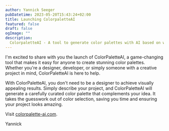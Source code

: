```yaml
---
author: Yannick Seeger
pubDatetime: 2023-05-20T15:43:24+02:00
title: Launching ColorpaletteAI
featured: false
draft: false
ogImage: ""
description:
  ColorpaletteAI - A tool to generate color palettes with AI based on website descriptions
---
```



I'm excited to share with you the launch of ColorPaletteAI, a game-changing tool that makes it easy for anyone to create stunning color palettes. Whether you're a designer, developer, or simply someone with a creative project in mind, ColorPaletteAI is here to help.

With ColorPaletteAI, you don't need to be a designer to achieve visually appealing results. Simply describe your project, and ColorPaletteAI will generate a carefully curated color palette that complements your idea. It takes the guesswork out of color selection, saving you time and ensuring your project looks amazing.

Visit [colorpalette-ai.com](https://colorpalette-ai.com).

Yannick







